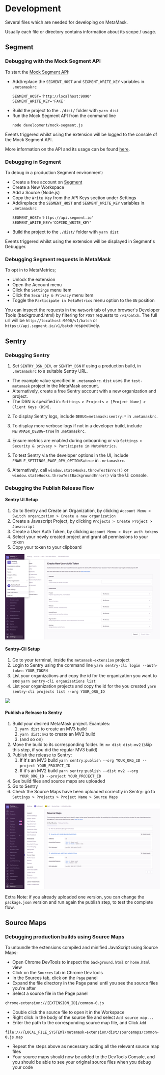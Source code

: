 # Development

Several files which are needed for developing on MetaMask.

Usually each file or directory contains information about its scope / usage.

## Segment

### Debugging with the Mock Segment API

To start the [Mock Segment API](./mock-segment.js):

-   Add/replace the `SEGMENT_HOST` and `SEGMENT_WRITE_KEY` variables in `.metamaskrc`
    ```
    SEGMENT_HOST='http://localhost:9090'
    SEGMENT_WRITE_KEY='FAKE'
    ```
-   Build the project to the `./dist/` folder with `yarn dist`
-   Run the Mock Segment API from the command line
    ```
    node development/mock-segment.js
    ```

Events triggered whilst using the extension will be logged to the console of the Mock Segment API.

More information on the API and its usage can be found [here](./mock-segment.js#L28).

### Debugging in Segment

To debug in a production Segment environment:

- Create a free account on [Segment](https://segment.com/)
- Create a New Workspace
- Add a Source (Node.js)
- Copy the `Write Key` from the API Keys section under Settings
-   Add/replace the `SEGMENT_HOST` and `SEGMENT_WRITE_KEY` variables in `.metamaskrc`
    ```
    SEGMENT_HOST='https://api.segment.io'
    SEGMENT_WRITE_KEY='COPIED_WRITE_KEY'
    ```
-   Build the project to the `./dist/` folder with `yarn dist`

Events triggered whilst using the extension will be displayed in Segment's Debugger.

### Debugging Segment requests in MetaMask

To opt in to MetaMetrics;
- Unlock the extension
- Open the Account menu
- Click the `Settings` menu item
- Click the `Security & Privacy` menu item
- Toggle the `Participate in MetaMetrics` menu option to the `ON` position

You can inspect the requests in the `Network` tab of your browser's Developer Tools (background.html)
by filtering for `POST` requests to `/v1/batch`. The full url will be `http://localhost:9090/v1/batch`
or `https://api.segment.io/v1/batch` respectively.

## Sentry
### Debugging Sentry

1. Set `SENTRY_DSN_DEV`, or `SENTRY_DSN` if using a production build, in `.metamaskrc` to a suitable Sentry URL.
  - The example value specified in `.metamaskrc.dist` uses the `test-metamask` project in the MetaMask account.
  - Alternatively, create a free Sentry account with a new organization and project.
  - The DSN is specified in: `Settings > Projects > [Project Name] > Client Keys (DSN)`.

2. To display Sentry logs, include `DEBUG=metamask:sentry:*` in `.metamaskrc`.

3. To display more verbose logs if not in a developer build, include `METAMASK_DEBUG=true` in `.metamaskrc`.

4. Ensure metrics are enabled during onboarding or via `Settings > Security & privacy > Participate in MetaMetrics`.

5. To test Sentry via the developer options in the UI, include `ENABLE_SETTINGS_PAGE_DEV_OPTIONS=true` in `.metamaskrc`.

6. Alternatively, call `window.stateHooks.throwTestError()` or `window.stateHooks.throwTestBackgroundError()` via the UI console.

### Debugging the Publish Release Flow
#### Sentry UI Setup
1. Go to Sentry and Create an Organization, by clicking `Account Menu > Switch organization > Create a new organization`
2. Create a Javascript Project, by clicking `Projects > Create Project > Javascript`
3. Create a User Auth Token, by clicking `Account Menu > User auth tokens`
4. Select your newly created project and grant all permissions to your token
5. Copy your token to your clipboard

[<img src="../docs/assets/sentry-auth-token.png">](sentry-auth-token.png)

#### Sentry-Cli Setup
1. Go to your terminal, inside the `metamask-extension` project
2. Login to Sentry using the command line `yarn sentry-cli login --auth-token YOUR_TOKEN`
3. List your organizations and copy the id for the organization you want to see `yarn sentry-cli organizations list`
4. List your organization projects and copy the id for the you created `yarn sentry-cli projects list --org YOUR_ORG_ID`

[<img src="../docs/assets/sentry-cli-release-process.gif">](sentry-cli.png)

#### Publish a Release to Sentry
1.  Build your desired MetaMask project. Examples:
    1.  `yarn dist` to create an MV3 build
    2.  `yarn dist:mv2` to create an MV2 build
    3.  (and so on)
2.  Move the build to its corresponding folder. Ie: `mv dist dist-mv2` (skip this step, if you did the regular MV3 build)
3.  Publish the release to Sentry:
    1.  If it's an MV3 build `yarn sentry:publish --org YOUR_ORG_ID --project YOUR_PROJECT_ID`
    2.  If it's an MV2 build `yarn sentry:publish --dist mv2 --org YOUR_ORG_ID --project YOUR_PROJECT_ID`
4.  See build files and source maps are uploaded
5.  Go to Sentry
6.  Check the Source Maps have been uploaded correctly in Sentry: go to `Settings > Projects > Project Name > Source Maps`

[<img src="../docs/assets/sentry-source-maps.png">](sentry-source-maps.png)

Extra Note: if you already uploaded one version, you can change the `package.json` version and run again the publish step, to test the complete flow.

## Source Maps
### Debugging production builds using Source Maps
To unbundle the extensions compiled and minified JavaScript using Source Maps:

- Open Chrome DevTools to inspect the `background.html` or `home.html` view
- Click on the `Sources` tab in Chrome DevTools
- In the Sources tab, click on the `Page` panel
- Expand the file directory in the Page panel until you see the source files you're after
- Select a source file in the Page panel
```
chrome-extension://{EXTENSION_ID}/common-0.js
```
- Double click the source file to open it in the Workspace
- Right click in the body of the source file and select `Add source map...`
- Enter the path to the corresponding source map file, and Click `Add`
```
file:///{LOCAL_FILE_SYSTEM}/metamask-extension/dist/sourcemaps/common-0.js.map
```
- Repeat the steps above as necessary adding all the relevant source map files
- Your source maps should now be added to the DevTools Console, and you should be able to see your original source files when you debug your code
